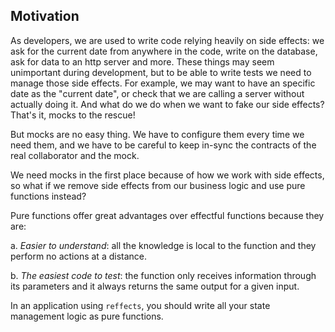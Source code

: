 ## Motivation

As developers, we  are used to write code relying heavily on side effects: we ask for the current date from anywhere in the code, write on the database, ask for data to an http server and more. These things may seem unimportant during development, but to be able to write tests we need to manage those side effects. For example, we may want to have an specific date as the "current date", or check that we are calling a server without actually doing it. And what do we do when we want to fake our side effects? That's it, mocks to the rescue!

But mocks are no easy thing. We have to configure them every time we need them, and we have to be careful to keep in-sync the contracts of the real collaborator and the mock.

We need mocks in the first place because of how we work with side effects, so what if we remove side effects from our business logic and use pure functions instead? 

Pure functions offer great advantages over effectful functions because they are:

a. *Easier to understand*: all the knowledge is local to the function and they perform no actions at a distance.

b. *The easiest code to test*: the function only receives information through its parameters and it always returns the same output for a given input.

In an application using `reffects`, you should write all your state management logic as pure functions.
